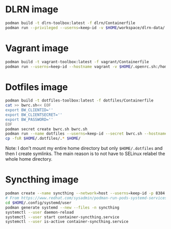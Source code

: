 # DLRN image
``` bash
podman build -t dlrn-toolbox:latest -f dlrn/Containerfile
podman run --privileged --userns=keep-id -v $HOME/workspace/dlrn-data/:/DLRN/data/ -v $HOME/workspace/dlrn-data/.bash_history:/home/dlrn/.bash_history --hostname dlrn -it quay.io/jcapitao/dlrn-toolbox:latest
```

# Vagrant image
``` bash
podman build -t vagrant-toolbox:latest -f vagrant/Containerfile
podman run --userns=keep-id --hostname vagrant -v $HOME/.openrc.sh:/home/vagrant/.openrc.sh -v $HOME/.ssh/:/home/vagrant/.ssh/ -v $HOME/workspace/vagrant-data/:/vagrant/.vagrant/ -it quay.io/jcapitao/vagrant-toolbox:latest
```

# Dotfiles image
``` bash
podman build -t dotfiles-toolbox:latest -f dotfiles/Containerfile
cat >> bwrc.sh<< EOF
export BW_CLIENTID=''
export BW_CLIENTSECRET=''
export BW_PASSWORD=''
EOF
podman secret create bwrc.sh bwrc.sh
podman run --name dotfiles --userns=keep-id --secret bwrc.sh --hostname dotfiles -v $HOME/.dotfiles:/root/:z --rm -it quay.io/jcapitao/dotfiles-toolbox:latest
cp -fsR $HOME/.dotfiles/.* $HOME/
```
Note: I don't mount my entire home directory but only `$HOME/.dotfiles` and then I create symlinks. The main reason is to not have to SELinux relabel the whole home directory.

# Syncthing image
``` bash
podman create --name syncthing --network=host --userns=keep-id -p 8384:8384 -p 22000:22000/tcp -p 22000:22000/udp -p 21027:21027/udp -v /var/home/jcapitao/.config/syncthing:/var/syncthing/config:Z -v /var/home/jcapitao/Documents/:/home/jcapitao/Documents:Z -v /var/home/jcapitao/devices/:/home/jcapitao/devices:Z --hostname=syncthing docker.io/syncthing/syncthing:latest
# From https://www.redhat.com/sysadmin/podman-run-pods-systemd-services
cd $HOME/.config/systemd/user
podman generate systemd --new --files -n syncthing
systemctl --user daemon-reload
systemctl --user start container-syncthing.service
systemctl --user is-active container-syncthing.service
```
